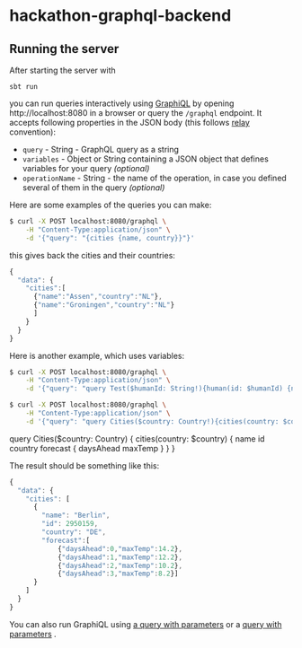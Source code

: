 # hackathon-graphql-backend


## Running the server

After starting the server with

    sbt run

you can run queries interactively using [GraphiQL](https://github.com/graphql/graphiql) by opening http://localhost:8080 in a browser or query the `/graphql` endpoint. It accepts following properties in the JSON body (this follows [relay](https://facebook.github.io/relay) convention):

* `query` - String - GraphQL query as a string
* `variables` - Object or String containing a JSON object that defines variables for your query _(optional)_
* `operationName` - String - the name of the operation, in case you defined several of them in the query _(optional)_

Here are some examples of the queries you can make:

```bash
$ curl -X POST localhost:8080/graphql \
    -H "Content-Type:application/json" \
    -d '{"query": "{cities {name, country}}"}'
```

this gives back the cities and their countries:

```javascript
{
  "data": {
    "cities":[
      {"name":"Assen","country":"NL"},
      {"name":"Groningen","country":"NL"}
      ]
    }
  }
}
```

Here is another example, which uses variables:

```bash
$ curl -X POST localhost:8080/graphql \
    -H "Content-Type:application/json" \
    -d '{"query": "query Test($humanId: String!){human(id: $humanId) {name, homePlanet, friends {name}}}", "variables": {"humanId": "1000"}}'
```


```bash
$ curl -X POST localhost:8080/graphql \
    -H "Content-Type:application/json" \
    -d '{"query": "query Cities($country: Country!){cities(country: $country) {name, id, country, forecast {daysAhead, maxTemp}}}", "variables": {"country": "DE"}}'
```

query Cities($country: Country) {
  cities(country: $country) {
    name
    id
    country
    forecast  {
      daysAhead
      maxTemp
    }
  }
}


The result should be something like this:

```javascript
{
  "data": {
    "cities": [
      {
        "name": "Berlin",
        "id": 2950159,
        "country": "DE",
        "forecast":[
            {"daysAhead":0,"maxTemp":14.2},
            {"daysAhead":1,"maxTemp":12.2},
            {"daysAhead":2,"maxTemp":10.2},
            {"daysAhead":3,"maxTemp":8.2}]
      }
    ]
  }
} 
```

You can also run GraphiQL using [a query with parameters](http://localhost:8080/graphql?query=query%20City%20%7B%0A%20%20cities%20%7B%0A%20%20%20%20name%0A%20%20%20%20id%0A%20%20%20%20country%0A%20%20%20%20gpscoords%20%7B%0A%20%20%20%20%20%20lon%0A%20%20%20%20%20%20lat%0A%20%20%20%20%7D%0A%20%20%7D%0A%7D%0A)
or a [query with parameters](http://localhost:8080/?query=%23%20Welcome%20to%20GraphiQL%0A%23%0A%23%20GraphiQL%20is%20an%20in-browser%20IDE%20for%20writing%2C%20validating%2C%20and%0A%23%20testing%20GraphQL%20queries.%0A%23%0A%23%20Type%20queries%20into%20this%20side%20of%20the%20screen%2C%20and%20you%20will%0A%23%20see%20intelligent%20typeaheads%20aware%20of%20the%20current%20GraphQL%20type%20schema%20and%0A%23%20live%20syntax%20and%20validation%20errors%20highlighted%20within%20the%20text.%0A%23%0A%23%20To%20bring%20up%20the%20auto-complete%20at%20any%20point%2C%20just%20press%20Ctrl-Space.%0A%23%0A%23%20Press%20the%20run%20button%20above%2C%20or%20Cmd-Enter%20to%20execute%20the%20query%2C%20and%20the%20result%0A%23%20will%20appear%20in%20the%20pane%20to%20the%20right.%0A%0A%0Aquery%20Cities(%24country%3A%20Country)%20%7B%0A%20%20cities(country%3A%20%24country)%20%7B%0A%20%20%20%20name%0A%20%20%20%20id%0A%20%20%20%20country%0A%20%20%20%20forecast%20%20%7B%0A%20%20%20%20%20%20daysAhead%0A%20%20%20%20%20%20maxTemp%0A%20%20%20%20%7D%0A%20%20%7D%0A%7D&operationName=Cities&variables=%7B%0A%20%20%22country%22%3A%20%22NL%22%0A%7D)
.
